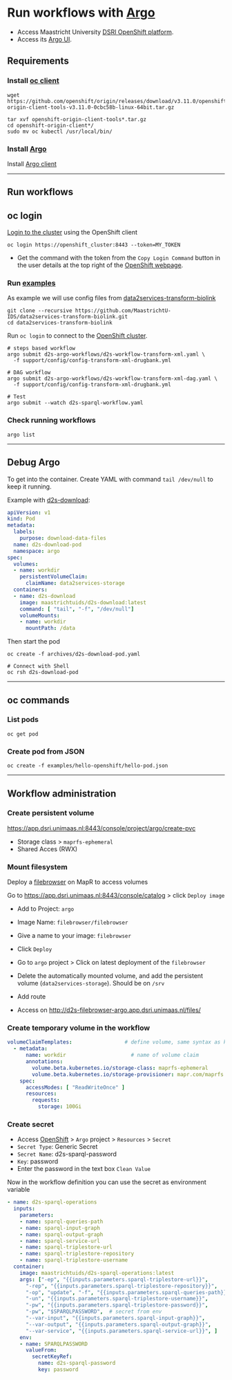 # Run workflows with [Argo](https://github.com/argoproj/argo/)

* Access Maastricht University [DSRI OpenShift platform](https://app.dsri.unimaas.nl:8443/).
* Access its [Argo UI](http://argo-ui-argo.app.dsri.unimaas.nl/workflows).

## Requirements

### Install [oc client](https://www.okd.io/download.html)

```shell
wget https://github.com/openshift/origin/releases/download/v3.11.0/openshift-origin-client-tools-v3.11.0-0cbc58b-linux-64bit.tar.gz

tar xvf openshift-origin-client-tools*.tar.gz
cd openshift-origin-client*/
sudo mv oc kubectl /usr/local/bin/
```

### Install [Argo](https://argoproj.github.io/argo/)

Install [Argo client](https://github.com/argoproj/argo/blob/master/demo.md#1-download-argo)

---

## Run workflows

## oc login

[Login to the cluster](https://app.dsri.unimaas.nl:8443/) using the OpenShift client

```shell
oc login https://openshift_cluster:8443 --token=MY_TOKEN
```

* Get the command with the token from the `Copy Login Command` button in the user details at the top right of the [OpenShift webpage](https://app.dsri.unimaas.nl:8443/).

### Run [examples](https://github.com/MaastrichtU-IDS/data2services-transform-biolink)

As example we will use config files from [data2services-transform-biolink](https://github.com/MaastrichtU-IDS/data2services-transform-biolink)

```shell
git clone --recursive https://github.com/MaastrichtU-IDS/data2services-transform-biolink.git
cd data2services-transform-biolink
```

Run `oc login` to connect to the [OpenShift cluster](https://app.dsri.unimaas.nl:8443/).

```shell
# steps based workflow
argo submit d2s-argo-workflows/d2s-workflow-transform-xml.yaml \
  -f support/config/config-transform-xml-drugbank.yml

# DAG workflow
argo submit d2s-argo-workflows/d2s-workflow-transform-xml-dag.yaml \
  -f support/config/config-transform-xml-drugbank.yml

# Test
argo submit --watch d2s-sparql-workflow.yaml
```

### Check running workflows

```shell
argo list
```

---

## Debug Argo

To get into the container. Create YAML with command `tail /dev/null` to keep it running.

Example with [d2s-download](https://github.com/MaastrichtU-IDS/d2s-download):

```yaml
apiVersion: v1
kind: Pod
metadata:
  labels:
    purpose: download-data-files
  name: d2s-download-pod
  namespace: argo
spec:
  volumes:
  - name: workdir
    persistentVolumeClaim:
      claimName: data2services-storage
  containers:
  - name: d2s-download
    image: maastrichtuids/d2s-download:latest
    command: [ "tail", "-f", "/dev/null"]
    volumeMounts:
    - name: workdir
      mountPath: /data
```

Then start the pod

```shell
oc create -f archives/d2s-download-pod.yaml

# Connect with Shell
oc rsh d2s-download-pod
```

---

## oc commands

### List pods

```shell
oc get pod
```

### Create pod from JSON

```shell
oc create -f examples/hello-openshift/hello-pod.json
```

---

## Workflow administration

### Create persistent volume

https://app.dsri.unimaas.nl:8443/console/project/argo/create-pvc

* Storage class > `maprfs-ephemeral`
* Shared Acces (RWX)

### Mount filesystem

Deploy a [filebrowser](https://hub.docker.com/r/filebrowser/filebrowser) on MapR to access volumes

Go to https://app.dsri.unimaas.nl:8443/console/catalog > click `Deploy image`

* Add to Project: `argo`
* Image Name: `filebrowser/filebrowser` 
* Give a name to your image: `filebrowser`
* Click `Deploy`
* Go to `argo` project > Click on latest deployment of the `filebrowser`
* Delete the automatically mounted volume, and add the persistent volume (`data2services-storage`). Should be on `/srv`
* Add route

* Access on http://d2s-filebrowser-argo.app.dsri.unimaas.nl/files/

### Create temporary volume in the workflow

```yaml
volumeClaimTemplates:                 # define volume, same syntax as k8s Pod spec
  - metadata:
      name: workdir                     # name of volume claim
      annotations:
        volume.beta.kubernetes.io/storage-class: maprfs-ephemeral
        volume.beta.kubernetes.io/storage-provisioner: mapr.com/maprfs
    spec:
      accessModes: [ "ReadWriteOnce" ]
      resources:
        requests:
          storage: 100Gi 
```

### Create secret

* Access [OpenShift](https://app.dsri.unimaas.nl:8443/) > `Argo` project > `Resources` > `Secret`
* `Secret Type`: Generic Secret
* `Secret Name`: d2s-sparql-password
* `Key`: password
* Enter the password in the text box `Clean Value`

Now in the workflow definition you can use the secret as environment variable

```yaml
- name: d2s-sparql-operations
  inputs:
    parameters:
    - name: sparql-queries-path
    - name: sparql-input-graph
    - name: sparql-output-graph
    - name: sparql-service-url
    - name: sparql-triplestore-url
    - name: sparql-triplestore-repository
    - name: sparql-triplestore-username
  container:
    image: maastrichtuids/d2s-sparql-operations:latest
    args: ["-ep", "{{inputs.parameters.sparql-triplestore-url}}", 
      "-rep", "{{inputs.parameters.sparql-triplestore-repository}}", 
      "-op", "update", "-f", "{{inputs.parameters.sparql-queries-path}}",
      "-un", "{{inputs.parameters.sparql-triplestore-username}}", 
      "-pw", "{{inputs.parameters.sparql-triplestore-password}}",
      "-pw", "$SPARQLPASSWORD",  # secret from env
      "--var-input", "{{inputs.parameters.sparql-input-graph}}",
      "--var-output", "{{inputs.parameters.sparql-output-graph}}", 
      "--var-service", "{{inputs.parameters.sparql-service-url}}", ]
    env:
    - name: SPARQLPASSWORD
      valueFrom:
        secretKeyRef:
          name: d2s-sparql-password
          key: password
```

